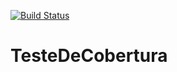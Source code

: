 [![Build Status](https://travis-ci.org/matheuslage/TesteDeCobertura.svg?branch=master)](https://travis-ci.org/matheuslage/TesteDeCobertura)

# TesteDeCobertura
